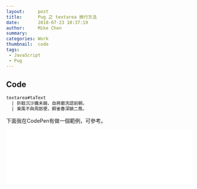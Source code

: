 ```yaml
---
layout:     post
title:      Pug 之 textarea 換行方法
date:       2018-07-23 10:37:19
author:     Mike Chen
summary:    
categories: Work
thumbnail:  code
tags:
 - JavaScript
 - Pug
---
```




## Code

```html
textarea#taText
  | 折戢沉沙鐵未銷，自將磨洗認前朝。
  | 東風不與周郎便，銅雀春深鎖二喬。
```


下面我在CodePen有做一個範例，可參考。

<div class="iframe-rwd">
    <iframe scrolling='no' title='HTML5 Blob URL應用-產生可下載檔案' src='//codepen.io/mikechen2017/embed/WKpXVp/?height=265&theme-id=0&default-tab=js,result&embed-version=2' frameborder='no' allowtransparency='true' allowfullscreen='true' style='width: 100%;'>See the Pen <a href='https://codepen.io/mikechen2017/pen/WKpXVp/'>HTML5 Blob URL應用-產生可下載檔案</a> by Mike Chen (<a href='https://codepen.io/mikechen2017'>@mikechen2017</a>) on <a href='https://codepen.io'>CodePen</a>.
</iframe>
</div>
